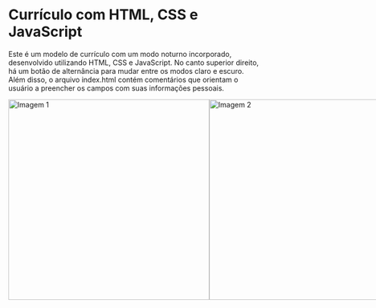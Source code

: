 <h1 style="display: flex; align-items: center;">
  Currículo com HTML, CSS e JavaScript
</h1>

Este é um modelo de currículo com um modo noturno incorporado, desenvolvido utilizando HTML, CSS e JavaScript. No canto superior direito, há um botão de alternância para mudar entre os modos claro e escuro. Além disso, o arquivo index.html contém comentários que orientam o usuário a preencher os campos com suas informações pessoais.

<div class="container" style="display: flex; justify-content: space-between;">
    <img src="[[https://drive.usercontent.google.com/download?id=1vMJnyeH3y7-M-pUF9l4DIUgGWrc5OOZp]](https://github.com/DevAndreMarcelMucci/devandremarcelmucci.github.io/blob/main/Imagem_1.png)" width="400"  alt="Imagem 1">
    <img src="https://drive.usercontent.google.com/download?id=15U7-OOR6a446wEFztxJPeIKlxbYWdOwF" width="400" alt="Imagem 2">
</div>
